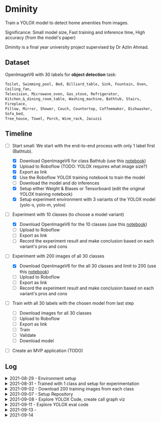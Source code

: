 # Dminity

Train a YOLOX model to detect home amenities from images.

Significance: Small model size, Fast training and inference time, High accuracy (from the model's paper)

Dminity is a final year university project supervised by Dr Azlin Ahmad.

## Dataset 

OpenImageV6 with 30 labels for **object detection** task:

```
Toilet, Swimming_pool, Bed, Billiard_table, Sink, Fountain, Oven, Ceiling_fan,
Television, Microwave_oven, Gas_stove, Refrigerator,
Kitchen_&_dining_room_table, Washing_machine, Bathtub, Stairs, Fireplace,
Pillow, Mirror, Shower, Couch, Countertop, Coffeemaker, Dishwasher, Sofa_bed,
Tree_house, Towel, Porch, Wine_rack, Jacuzzi 
```

## Timeline

- [ ] Start small: We start with the end-to-end process with only 1 label first
  (Bathtub).
  - [X] Download OpenImageV6 for class Bathtub (use this
    [notebook](https://colab.research.google.com/drive/14ISeuv3frabPFo2F-giIzZdPr2dukmLW#scrollTo=tzyrJovZPa3I))
  - [X] Upload to Roboflow (TODO: YOLOX requires what image size?)
  - [X] Export as link
  - [X] Use the Roboflow YOLOX training notebook to train the model
  - [ ] Download the model and do inferences
  - [X] Setup either Weight & Biases or Tensorboard (edit the original YOLOX
    training notebook)
  - [X] Setup experiment environment with 3 variants of the YOLOX model (yolo-s,
    yolo-m, yolox)

- [ ] Experiment with 10 classes (to choose a model variant)
  - [X] Download OpenImageV6 for the 10 classes (use this
    [notebook](https://colab.research.google.com/drive/14ISeuv3frabPFo2F-giIzZdPr2dukmLW#scrollTo=tzyrJovZPa3I))
  - [ ] Upload to Roboflow
  - [ ] Export as link
  - [ ] Record the experiment result and make conclusion based on each variant's
    pros and cons

- [ ] Experiment with 200 images of all 30 classes
  - [X] Download OpenImageV6 for the all 30 classes and limit to 200 (use this
    [notebook](https://colab.research.google.com/drive/14ISeuv3frabPFo2F-giIzZdPr2dukmLW#scrollTo=tzyrJovZPa3I))
  - [ ] Upload to Roboflow
  - [ ] Export as link
  - [ ] Record the experiment result and make conclusion based on each variant's
    pros and cons

- [ ] Train with all 30 labels with the chosen model from last step
  - [ ] Download images for all 30 classes
  - [ ] Upload to Roboflow
  - [ ] Export as link
  - [ ] Train
  - [ ] Validate
  - [ ] Download model

- [ ] Create an MVP application (TODO)


## Log

<details>

  <summary>2021-08-29 - Environment setup</summary>

  Created a
  [notebook](https://colab.research.google.com/drive/14ISeuv3frabPFo2F-giIzZdPr2dukmLW#scrollTo=tIE5_pB4IeG6)
  Download Custom OpenImage Dataset and Upload to Google Drive.

  Uploaded custom dataset with 1 class -- Bathtub -- to roboflow.

  The
  [notebook](https://colab.research.google.com/drive/1eZk39KM8PubtwisTqWk_L-RT6c_ARN_K#scrollTo=s5h536amH32Z)
  for training YOLOX with roboflow requires Pascal VOC export format.

  [Here](https://github.com/Megvii-BaseDetection/YOLOX/blob/main/docs/manipulate_training_image_size.md)
  it says that YOLOX needs 640x640 input size. Yolo-tiny and Yolo-nano needs
  416x416.

  Tomorrow: 
  - [X] Download the 10 classes dataset and upload to drive
  - [X] Resize the Bathtub dataset to what YOLOX requires and continue with training
  - [X] setting up for experimentation.

</details>


<details>

  <summary>2021-08-31 - Trained with 1 class and setup for experimentation</summary>

  Trained using the notebook with the bathtub dataset. Confirmed that 640x640 is
  the correct input size for the model.

  The eval cell does'nt work, with an error of division with zero (the zero is the
  number of eval images, the `n_samples`). However, the folder containing eval
  list of images in `/content/YOLOX/datasets/VOC2012/ImageSets/Main/val.txt` does
  have a lot of items. TODO: look into the evaluator dataset loader script.

  Things to note: the train & test were successful although they're using the same
  dataloader.

  ```
  File "/content/YOLOX/yolox/evaluators/voc_evaluator.py", line 167, in evaluate_prediction
      a_infer_time = 1000 * inference_time / (n_samples * self.dataloader.batch_size)
                            │                 │           │    │          └ 64
                            │                 │           │    └ <torch.utils.data.dataloader.DataLoader object at 0x7fc4a27cdad0>
                            │                 │           └ <yolox.evaluators.voc_evaluator.VOCEvaluator object at 0x7fc4a27cd8d0>
                            │                 └ 0.0
                            └ 0.0

  ZeroDivisionError: float division by zero
  ```

  The first inference result (yolox-s):

  ![](./imgs/first_inference_eval.png)

#### Experimentation

  For the experimentation, I saw somewhere in the trainer that it writes to a
  tensorboard's `SummaryWriter`. If I can load it into tensorboard locally, I can
  see the result after training finished for the day & make conclusions.

  Path of the trainer: `/content/YOLOX/yolox/core/trainer.py`

  On line 178:

  ```Python
    # Tensorboard logger
    if self.rank == 0:
        self.tblogger = SummaryWriter(self.file_name)
  ```

  The Tensorboard events are stored in the experiment folder.

  Path: `/content/YOLOX_Outputs/<experiment_name>`

  Just zip the whole directory, mount gdrive and copy. Then, download to local and
  launch tensorboard locally to see the experiment.

  The trainer only writes the average precision though, idk if there are other
  useful information to get.

  TODO: check other information one can get from `tensorboard.SummaryWriter`

  ![](./imgs/tensorboard_bathtub_yolox-s.png)

  To experiment with other yolox variants, 

  1. Download pretrained weights from [the checkpoint storage](https://github.com/Megvii-BaseDetection/storage/releases) 
  2. Copy dataloaders from the yolo_s example into `exps/default/<model_variant>`
     to make the train script load Pascal VOC format datasets
  3. Train
  4. Zip and download outputs
  5. Watch output in tensorboard locally

  **Tensorboard with the training outputs of yolox-s and yolox-m for bathtub:**

  ![](./imgs/tensorboard_bathtub_yolox-s-and-m.png)

</details>


<details>

  <summary>2021-09-02 - Download 200 training images from each class</summary>

  08:30 -- Tried uploading the first 10 classes to roboflow with no limit (16275 train,
  1124 test, 280 validation). Browser kept going out of memory.

  However, roboflow has "add more image to a dataset" feature, so maybe we can
  upload 5 classes at a time for 30/5 = 6 times. Could take a day or two of
  downloading and uploading.

  That's a problem for when we want to do the end-to-end process with all the
  data. But today, we are going to do 10 classes at a time with a limit of 200
  data per class to start with experimentation.

  10:02 -- Uploading `OID_lim200_1-10` to roboflow (classes 1 through 10,
  limited to 200 images for each class.) and downloading `OID_lim200_11-20` from
  OpenImage.

  10:31 -- `OID_lim200_01-10` had some problem (didnt map the class code to
  class name). Need to redownload. `OID_lim200_11-20` works fine with a total of
  2479 images.

  12:41 -- Downloaded `OID_lim200_01-10`, `OID_lim200_11-20` &
  `OID_lim200_21-30` and created a new project on roboflow just for
  experimenting

  Here are all the number of images in each 10-class-bucket limit to 200 images
  each class that we need to upload:

  ```shell
  ╰─ ls OID_lim200_01-10/Dataset/*/*/*.jpg | wc -l
  2825

  ╰─ ls OID_lim200_11-20/Dataset/*/*/*.jpg | wc -l
  2479

  ╰─ ls OID_lim200_21-30/Dataset/*/*/*.jpg | wc -l
  1719
  ```

  And the size of each bucket:

  ```shell
  ╰─ du -hs OID_lim200_*
  1019M   OID_lim200_01-10
  886M    OID_lim200_11-20
  718M    OID_lim200_21-30
  ```

  14:17 -- Done for the day.

</details>

<details>

  <summary>2021-09-07 - Setup Repository</summary>

   ```
   . dminity/
   |__ dataset/
   | |__ download-custom-openimage-dataset.ipynb
   |__ train/
   | |__ experiment-yolox-variants.ipynb
   |__ deploy/ #TODO
   ```


</details>

<details>

  <summary>2021-09-08 - Explore YOLOX Code, create call graph viz</summary>

  - [ ] Setup ~weights and biases~ tensorboard in my [fork of the YOLOX repo](https://github.com/dolpheyn/YOLOX)

  ## Notes

  [draw io call graph for train](https://drive.google.com/file/d/1R-jK3SI4jDa73exhMATZGUfo2-oiHKwv/view?usp=sharing)

  If we give `--fp16` arg when executing `train.py`, it will adopt [mixed precision training](https://docs.nvidia.com/deeplearning/performance/mixed-precision-training/index.html)
  that will decrease memory usage and bandwith resulting to speed up in training.

  To show more things in tensorboard, add metrics to SummaryWriter
  (self.tblogger) in `yolox/core/trainer.py` in `Trainer::after_epoch` 
  [on this line](https://github.com/roboflow-ai/YOLOX/blob/main/yolox/core/trainer.py#L213)

</details>

<details>

  <summary>2021-09-11 - Explore YOLOX eval code</summary>

  Found where to add more scalar to tensorboard SummaryWriter (in
  `Trainer::evaluate_and_save_model`).

  Need to know where to get all the missing metrics in order to write to tb
  every epoch.

  Missing metrics:

  - [X] `train/loss`
  - [X] `train/box_loss`
  - [X] `train/obj_loss`
  - [X] `train/cls_loss`
  - [ ] `metrics/precision`
  - [ ] `metrics/recall`
  - [ ] `val/box_loss`
  - [ ] `val/obj_loss`
  - [ ] `val/cls_loss`
  - [X] `x/lr0`
  - [X] `x/lr1`
  - [X] `x/lr2`

  What are dem losses?

  `box_loss` is a loss that measures how "tight" the predicted bounding boxes
  are to the ground truth object (usually a regression loss, L1, smoothL1 etc.).

  `cls_loss` a loss that measures the correctness of the classification of each
  predicted bounding box: each box may contain an object class, or a
  "background". This loss is usually called cross entropy loss

  Where can I get the metrics?

  `train/*` and `metrics/*`: maybe from `outputs = model()`

  hyperparameters (`x/*`): maybe from optimizer

  TODO tomorrow: Output everything in outputs (in
  `trainer::train_for_one_iter`).

</details>

<details>

  <summary>2021-09-13 - </summary>



  Output of YOLOX each training iter:

  ```
  {
    'total_loss': tensor(13.5224, device='cuda:0', grad_fn=<AddBackward0>),
    'iou_loss': tensor(2.4550, device='cuda:0', grad_fn=<MulBackward0>),
    'l1_loss': 0.0,
    'conf_loss': tensor(7.1816, device='cuda:0', grad_fn=<DivBackward0>),
    'cls_loss': tensor(3.8858, device='cuda:0', grad_fn=<DivBackward0>),
    'num_fg': 5.926470588235294
  }
  ```

  Which is the return value of `yolox/models/yolo_head.py::forward()`

  ```
  344  return loss, reg_weight * loss_iou, loss_obj, loss_cls, loss_l1, num_fg / max(num_gts, 1)
  ```

  Which in `yolox/models/yolox.py::forward()` is assigned like this:

  ```
  loss, iou_loss, conf_loss, cls_loss, l1_loss, num_fg = self.head(
      fpn_outs, targets, x
  )
  ```

  So, `conf_loss` from `outputs` is `loss_obj` from head's outputs.

</details>

<details>

  <summary>2021-09-14</summary>

  **Setup validation**

  Created a script to list 1 img path for each class from the validation set.

  **Playing with batch size**

  Bigger batch size means lower steps per epoch since we are only correcting per
  N images with the average loss of all N images, where N is the batch size.

  This means that a larger batch size means faster training, but one implication
  that might happen is that our model can be worse and generalizing.

  One strategy that I can think of is: train for larger batch size early on for
  like 20 epochs, and then switch to a lower batch size and train for more
  epochs and wait for the model to perform better.

  I still think I need wandb to monitor experiments and provides a convenient
  way of reloading and resuming checkpoints, since it allows us to load past
  checkpoints from its artifact.

  ---

  **Batch size to number of steps per epoch**

  **Batch size 32** - 112 iters/epoch, mem: 9871, avg iter time: 2.655 Average
  forward time: 17.31 ms, Average NMS time: 4.25 ms, Average inference time:
  21.56 ms

  32 batch-size got CUDA out of mem error after the first epoch. Probs just
  stick to lower batch num. The 64 batch-size one didn't even got to the first
  epoch.

  **Batch size 16** - 223 iter/epoch, mem: 9799Mb, avg iter time: 2.085 Average
  forward time: 18.54 ms, Average NMS time: 4.79 ms, Average inference time:
  23.32 ms


</details>
